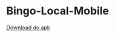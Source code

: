 # Bingo-Local-Mobile
[Download do apk](https://github.com/Chrisdbhr/Bingo-Local-Mobile/raw/master/BingoLocalMobile.apk)
